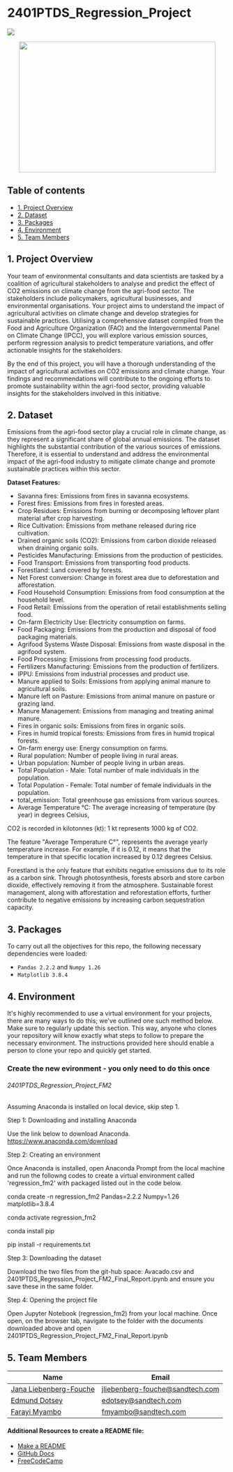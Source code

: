# 2401PTDS_Regression_Project

![](https://img.shields.io/badge/Python-3776AB.svg?style=for-the-badge&logo=Python&logoColor=white)

<div id="main image" align="center">
  <img src="https://github.com/marcmarais/2401FTDS_Regression_Project/blob/main/agri_image.png" width="450" height="300" alt=""/>
</div>

## Table of contents
* [1. Project Overview](#project-description)
* [2. Dataset](#dataset)
* [3. Packages](#packages)
* [4. Environment](#environment)
* [5. Team Members](#team-members)

## 1. Project Overview <a class="anchor" id="project-description"></a>
Your team of environmental consultants and data scientists are tasked by a coalition of agricultural stakeholders to analyse and predict the effect of CO2 emissions on climate change from the agri-food sector. The stakeholders include policymakers, agricultural businesses, and environmental organisations. Your project aims to understand the impact of agricultural activities on climate change and develop strategies for sustainable practices. Utilising a comprehensive dataset compiled from the Food and Agriculture Organization (FAO) and the Intergovernmental Panel on Climate Change (IPCC), you will explore various emission sources, perform regression analysis to predict temperature variations, and offer actionable insights for the stakeholders.

By the end of this project, you will have a thorough understanding of the impact of agricultural activities on CO2 emissions and climate change. Your findings and recommendations will contribute to the ongoing efforts to promote sustainability within the agri-food sector, providing valuable insights for the stakeholders involved in this initiative.

## 2. Dataset <a class="anchor" id="dataset"></a>
Emissions from the agri-food sector play a crucial role in climate change, as they represent a significant share of global annual emissions. The dataset highlights the substantial contribution of the various sources of emissions. Therefore, it is essential to understand and address the environmental impact of the agri-food industry to mitigate climate change and promote sustainable practices within this sector.

**Dataset Features:**
- Savanna fires: Emissions from fires in savanna ecosystems.
- Forest fires: Emissions from fires in forested areas.
- Crop Residues: Emissions from burning or decomposing leftover plant material after crop harvesting.
- Rice Cultivation: Emissions from methane released during rice cultivation.
- Drained organic soils (CO2): Emissions from carbon dioxide released when draining organic soils.
- Pesticides Manufacturing: Emissions from the production of pesticides.
- Food Transport: Emissions from transporting food products.
- Forestland: Land covered by forests.
- Net Forest conversion: Change in forest area due to deforestation and afforestation.
- Food Household Consumption: Emissions from food consumption at the household level.
- Food Retail: Emissions from the operation of retail establishments selling food.
- On-farm Electricity Use: Electricity consumption on farms.
- Food Packaging: Emissions from the production and disposal of food packaging materials.
- Agrifood Systems Waste Disposal: Emissions from waste disposal in the agrifood system.
- Food Processing: Emissions from processing food products.
- Fertilizers Manufacturing: Emissions from the production of fertilizers.
- IPPU: Emissions from industrial processes and product use.
- Manure applied to Soils: Emissions from applying animal manure to agricultural soils.
- Manure left on Pasture: Emissions from animal manure on pasture or grazing land.
- Manure Management: Emissions from managing and treating animal manure.
- Fires in organic soils: Emissions from fires in organic soils.
- Fires in humid tropical forests: Emissions from fires in humid tropical forests.
- On-farm energy use: Energy consumption on farms.
- Rural population: Number of people living in rural areas.
- Urban population: Number of people living in urban areas.
- Total Population - Male: Total number of male individuals in the population.
- Total Population - Female: Total number of female individuals in the population.
- total_emission: Total greenhouse gas emissions from various sources.
- Average Temperature °C: The average increasing of temperature (by year) in degrees Celsius,
 

CO2 is recorded in kilotonnes (kt): 1 kt represents 1000 kg of CO2.

The feature "Average Temperature C°", represents the average yearly temperature increase. For example, if it is 0.12, it means that the temperature in that specific location increased by 0.12 degrees Celsius.

Forestland is the only feature that exhibits negative emissions due to its role as a carbon sink. Through photosynthesis, forests absorb and store carbon dioxide, effectively removing it from the atmosphere. Sustainable forest management, along with afforestation and reforestation efforts, further contribute to negative emissions by increasing carbon sequestration capacity.

## 3. Packages <a class="anchor" id="packages"></a>

To carry out all the objectives for this repo, the following necessary dependencies were loaded:
+ `Pandas 2.2.2` and `Numpy 1.26`
+ `Matplotlib 3.8.4`
 

## 4. Environment <a class="anchor" id="environment"></a>

It's highly recommended to use a virtual environment for your projects, there are many ways to do this; we've outlined one such method below. Make sure to regularly update this section. This way, anyone who clones your repository will know exactly what steps to follow to prepare the necessary environment. The instructions provided here should enable a person to clone your repo and quickly get started.

### Create the new evironment - you only need to do this once

###### 2401PTDS_Regression_Project_FM2

Assuming Anaconda is installed on local device, skip step 1.

Step 1: Downloading and installing Anaconda

Use the link below to download Anaconda. 
https://www.anaconda.com/download

Step 2: Creating an environment

Once Anaconda is installed, open Anaconda Prompt from the local machine and run the followng codes to create a virtual environment called 'regression_fm2' with packaged listed out in the code below.

conda create -n regression_fm2 Pandas=2.2.2 Numpy=1.26 matplotlib=3.8.4

conda activate regression_fm2

conda install pip

pip install -r requirements.txt

Step 3: Downloading the dataset

Download the two files from the git-hub space: Avacado.csv and 2401PTDS_Regression_Project_FM2_Final_Report.ipynb and ensure you save these in the same folder.

Step 4: Opening the project file

Open Jupyter Notebook (regression_fm2) from your local machine. Once open, on the browser tab, navigate to the folder with the documents downloaded above and open 2401PTDS_Regression_Project_FM2_Final_Report.ipynb



## 5. Team Members<a class="anchor" id="team-members"></a>

| Name                                                                                        |  Email              
|---------------------------------------------------------------------------------------------|--------------------             
| [Jana Liebenberg-Fouche](https://github.com/Jana-Liebenberg)                                | jliebenberg-fouche@sandtech.com
| [Edmund Dotsey](https://github.com/Edotsey)                                                 | edotsey@sandtech.com
| [Farayi Myambo](https://github.com/Farayi-Explore)                                          | fmyambo@sandtech.com



#### Additional Resources to create a README file:
- [Make a README](https://www.makeareadme.com/)
- [GitHub Docs](https://docs.github.com/en/repositories/managing-your-repositorys-settings-and-features/customizing-your-repository/about-readmes)
- [FreeCodeCamp](https://www.freecodecamp.org/news/how-to-write-a-good-readme-file/)
